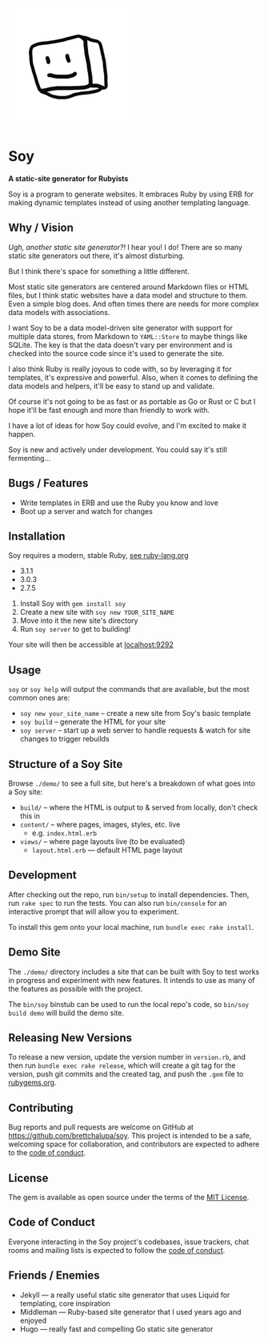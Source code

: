 ![Soy mascot Tofu](demo/content/tofu.png)

# Soy

**A static-site generator for Rubyists**

Soy is a program to generate websites. It embraces Ruby by using ERB for making
dynamic templates instead of using another templating language.

## Why / Vision

_Ugh, another static site generator?!_ I hear you! I do! There are so many
static site generators out there, it's almost disturbing.

But I think there's space for something a little different.

Most static site generators are centered around Markdown files or HTML files,
but I think static websites have a data model and structure to them. Even a
simple blog does. And often times there are needs for more complex data models
with associations.

I want Soy to be a data model-driven site generator with support for multiple
data stores, from Markdown to `YAML::Store` to maybe things like SQLite. The
key is that the data doesn't vary per environment and is checked into the
source code since it's used to generate the site.

I also think Ruby is really joyous to code with, so by leveraging it for
templates, it's expressive and powerful. Also, when it comes to defining the
data models and helpers, it'll be easy to stand up and validate.

Of course it's not going to be as fast or as portable as Go or Rust or C but I
hope it'll be fast enough and more than friendly to work with.

I have a lot of ideas for how Soy could evolve, and I'm excited to make it
happen.

Soy is new and actively under development. You could say it's still
fermenting...

## Bugs / Features

- Write templates in ERB and use the Ruby you know and love
- Boot up a server and watch for changes

## Installation

Soy requires a modern, stable Ruby, [see ruby-lang.org](https://www.ruby-lang.org/en/downloads/)

- 3.1.1
- 3.0.3
- 2.7.5

1. Install Soy with `gem install soy`
2. Create a new site with `soy new YOUR_SITE_NAME`
3. Move into it the new site's directory
4. Run `soy server` to get to building!

Your site will then be accessible at [localhost:9292](http://localhost:9292)

## Usage

`soy` or `soy help` will output the commands that are available, but the most
common ones are:

- `soy new your_site_name` – create a new site from Soy's basic template
- `soy build` – generate the HTML for your site
- `soy server` – start up a web server to handle requests & watch for site changes to trigger rebuilds

## Structure of a Soy Site

Browse `./demo/` to see a full site, but here's a breakdown of what goes into a Soy site:

- `build/` – where the HTML is output to & served from locally, don't check this in
- `content/` – where pages, images, styles, etc. live
    - e.g. `index.html.erb`
- `views/` – where page layouts live (to be evaluated)
    - `layout.html.erb` — default HTML page layout

## Development

After checking out the repo, run `bin/setup` to install dependencies. Then, run
`rake spec` to run the tests. You can also run `bin/console` for an interactive
prompt that will allow you to experiment.

To install this gem onto your local machine, run `bundle exec rake install`.

## Demo Site

The `./demo/` directory includes a site that can be built with Soy to test
works in progress and experiment with new features. It intends to use as many
of the features as possible with the project.

The `bin/soy` binstub can be used to run the local repo's code, so `bin/soy
build demo` will build the demo site.

## Releasing New Versions

To release a new version, update the version number in `version.rb`, and then run
`bundle exec rake release`, which will create a git tag for the version, push
git commits and the created tag, and push the `.gem` file to [rubygems.org](https://rubygems.org).

## Contributing

Bug reports and pull requests are welcome on GitHub at
https://github.com/brettchalupa/soy. This project is intended to be a safe,
welcoming space for collaboration, and contributors are expected to adhere to
the [code of
conduct](https://github.com/brettchalupa/soy/blob/main/CODE_OF_CONDUCT.md).

## License

The gem is available as open source under the terms of the [MIT
License](https://opensource.org/licenses/MIT).

## Code of Conduct

Everyone interacting in the Soy project's codebases, issue trackers, chat rooms
and mailing lists is expected to follow the [code of
conduct](https://github.com/brettchalupa/soy/blob/main/CODE_OF_CONDUCT.md).

## Friends / Enemies

- Jekyll — a really useful static site generator that uses Liquid for templating, core inspiration
- Middleman — Ruby-based site generator that I used years ago and enjoyed
- Hugo — really fast and compelling Go static site generator
